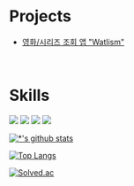 # Projects
- [영화/시리즈 조회 앱 "Watlism"](https://github.com/semin0151/Watlism)

<br/>

# Skills

<img src="https://img.shields.io/badge/Android-3DDC84?style=flat-square&logo=Android&logoColor=white"/> <img src="https://img.shields.io/badge/Kotlin-7F52FF?style=flat-square&logo=Kotlin&logoColor=white"/> <img src="https://img.shields.io/badge/Java-007396?style=flat-square&logo=Java&logoColor=white"/> <img src="https://img.shields.io/badge/Figma-FE4E1E?style=flat-square&logo=Figma&logoColor=white"/>

[![*'s github stats](https://github-readme-stats.vercel.app/api?username=semin0151)](https://github.com/semin0151)

[![Top Langs](https://github-readme-stats.vercel.app/api/top-langs/?username=semin0151&layout=compact)](https://github.com/semin0151/github-readme-stats)

[![Solved.ac](http://mazassumnida.wtf/api/v2/generate_badge?boj=semin015123)](https://solved.ac/semin015123)

<br/>
